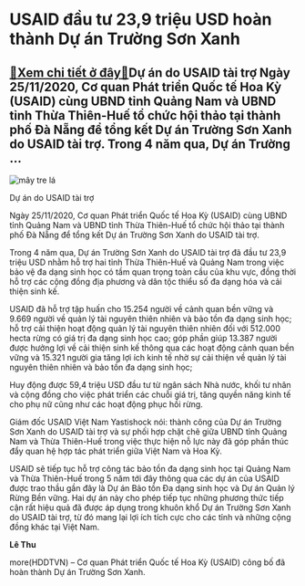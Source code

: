 USAID đầu tư 23,9 triệu USD hoàn thành Dự án Trường Sơn Xanh
============================================================

[:gift:Xem chi tiết ở đây:gift:](https://hddtvn.com/usaid-dau-tu-239-trieu-usd-hoan-thanh-du-an-truong-son-xanh/)Dự án do USAID tài trợ Ngày 25/11/2020, Cơ quan Phát triển Quốc tế Hoa Kỳ (USAID) cùng UBND tỉnh Quảng Nam và UBND tỉnh Thừa Thiên-Huế tổ chức hội thảo tại thành phố Đà Nẵng để tổng kết Dự án Trường Sơn Xanh do USAID tài trợ. Trong 4 năm qua, Dự án Trường …
-----------------------------------------------------------------------------------------------------------------------------------------------------------------------------------------------------------------------------------------------------------------





![mây tre lá](https://hddtvn.com/wp-content/uploads/2021/01/1252_50643445321_8a6ddaf7b8_k.jpg "mây tre lá")


Dự án do USAID tài trợ



Ngày 25/11/2020, Cơ quan Phát triển Quốc tế Hoa Kỳ (USAID) cùng UBND tỉnh Quảng Nam và UBND tỉnh Thừa Thiên-Huế tổ chức hội thảo tại thành phố Đà Nẵng để tổng kết Dự án Trường Sơn Xanh do USAID tài trợ.


Trong 4 năm qua, Dự án Trường Sơn Xanh do USAID tài trợ đã đầu tư 23,9 triệu USD nhằm hỗ trợ hai tỉnh Thừa Thiên-Huế và Quảng Nam trong việc bảo vệ đa dạng sinh học có tầm quan trọng toàn cầu của khu vực, đồng thời hỗ trợ các cộng đồng địa phương và dân tộc thiểu số đa dạng hóa và cải thiện sinh kế.


USAID đã hỗ trợ tập huấn cho 15.254 người về cảnh quan bền vững và 9.669 người về quản lý tài nguyên thiên nhiên và bảo tồn đa dạng sinh học; hỗ trợ cải thiện hoạt động quản lý tài nguyên thiên nhiên đối với 512.000 hecta rừng có giá trị đa dạng sinh học cao; góp phần giúp 13.387 người được hưởng lợi về cải thiện sinh kế thông qua các hoạt động cảnh quan bền vững và 15.321 người gia tăng lợi ích kinh tế nhờ sự cải thiện về quản lý tài nguyên thiên nhiên và bảo tồn đa dạng sinh học;


Huy động được 59,4 triệu USD đầu tư từ ngân sách Nhà nước, khối tư nhân và cộng đồng cho việc phát triển các chuỗi giá trị, tăng quyền năng kinh tế cho phụ nữ cũng như các hoạt động phục hồi rừng.


Giám đốc USAID Việt Nam Yastishock nói: thành công của Dự án Trường Sơn Xanh do USAID tài trợ và sự phối hợp chặt chẽ giữa UBND tỉnh Quảng Nam và Thừa Thiên-Huế trong việc thực hiện nỗ lực này đã góp phần thúc đẩy quan hệ hợp tác phát triển giữa Việt Nam và Hoa Kỳ.


USAID sẽ tiếp tục hỗ trợ công tác bảo tồn đa dạng sinh học tại Quảng Nam và Thừa Thiên-Huế trong 5 năm tới đây thông qua các dự án của USAID được trao thầu gần đây là Dự án Bảo tồn Đa dạng sinh học và Dự án Quản lý Rừng Bền vững. Hai dự án này cho phép tiếp tục những phương thức tiếp cận rất hiệu quả đã được áp dụng trong khuôn khổ Dự án Trường Sơn Xanh do USAID tài trợ, từ đó mang lại lợi ích tích cực cho các tỉnh và những cộng đồng khác tại Việt Nam.




**Lê Thu**



more(HDDTVN) – Cơ quan Phát triển Quốc tế Hoa Kỳ (USAID) công bố đã hoàn thành Dự án Trường Sơn Xanh.

